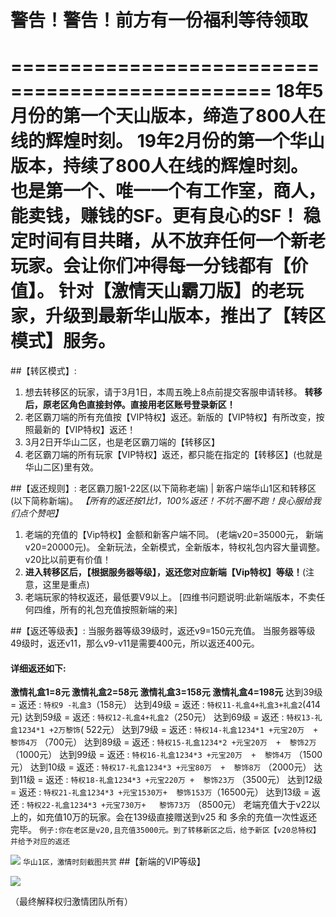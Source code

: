 # 警告！警告！前方有一份福利等待领取
================================================
18年5月份的第一个天山版本，缔造了800人在线的辉煌时刻。
19年2月份的第一个华山版本，持续了800人在线的辉煌时刻。
也是第一个、唯一一个有工作室，商人，能卖钱，赚钱的SF。更有良心的SF！
稳定时间有目共睹，从不放弃任何一个新老玩家。会让你们冲得每一分钱都有【价值】。
针对【激情天山霸刀版】的老玩家，升级到最新华山版本，推出了【转区模式】服务。
===============
##【转区模式】: 
1. 想去转移区的玩家，请于3月1日，本周五晚上8点前提交客服申请转移。
    **转移后，原老区角色直接封停。直接用老区账号登录新区！**
2. 老区霸刀端的所有充值按【VIP特权】返还。新版的【VIP特权】有所改变，按照最新的【VIP特权】返还！
3. 3月2日开华山二区，也是老区霸刀端的【转移区】
4. 老区霸刀端的所有玩家【VIP特权】返还，都只能在指定的【转移区】(也就是华山二区)里有效。

##【返还规则】:
老区霸刀服1-22区(以下简称老端) | 新客户端华山1区和转移区(以下简称新端)。
*【所有的返还按1比1，100%返还！不坑不圈不跑！良心服给我们点个赞吧】*
1. 老端的充值的【Vip特权】金额和新客户端不同。 (老端v20=35000元， 新端v20=20000元)。
        全新玩法，全新模式，全新版本，特权礼包内容大量调整。v20比以前更有价值！
2.  **进入转移区后，【根据服务器等级】，返还您对应新端【Vip特权】等级！**(注意，这里是重点)
3. 老端玩家的特权返还，最低要V9以上。
[四维书问题说明:此新端版本，不卖任何四维，所有的礼包充值按照新端的来] 

##【返还等级表】:
当服务器等级39级时，返还v9=150元充值。
当服务器等级49级时，返还v11，那么v9-v11是需要400元，所以返还400元。
#### 详细返还如下:
**激情礼盒1=8元   激情礼盒2=58元  激情礼盒3=158元   激情礼盒4=198元**
达到39级 = 返还 : `特权9 -礼盒3`（158元）
达到49级 = 返还 : ``特权11-礼盒4+礼盒3+礼盒2``(414元)
达到59级 = 返还 :  ``特权12-礼盒4+礼盒2``（250元）
达到69级 = 返还 : ``特权13-礼盒1234*1 +2万黎饰``( 522元）
达到79级 = 返还 : ``特权14-礼盒1234*1 +元宝20万  +  黎饰4万``  （700元）
达到89级 = 返还 : ``特权15-礼盒1234*2 +元宝20万  +  黎饰2万``  （1000元）
达到99级 = 返还 : ``特权16-礼盒1234*3 +元宝20万  +  黎饰4万``  （1500元）
达到10级 = 返还 : ``特权17-礼盒1234*3 +元宝80万  +  黎饰8万``  （2000元）
达到11级 = 返还 : ``特权18-礼盒1234*3 +元宝220万 +  黎饰23万`` （3500元）
达到12级 = 返还 : ``特权21-礼盒1234*3 +元宝1530万+  黎饰153万``（16500元）
达到13级 = 返还 : ``特权22-礼盒1234*3 +元宝730万+   黎饰73万`` （8500元） 
老端充值大于v22以上的，如充值10万的玩家。会在139级直接赠送到v25 和 多余的充值一次性返还完毕。
```例子:你在老区是v20,且充值35000元。到了转移新区之后，给予新区【v20总特权】并给予对应的返还```

![](./_image/35533c31696c5217c482901f666a84e.png)
`华山1区，激情时刻截图共赏`
##【新端的VIP等级】

![](./_image/84A912C962634EAF9AC038A4E62A2691.png)

（最终解释权归激情团队所有）